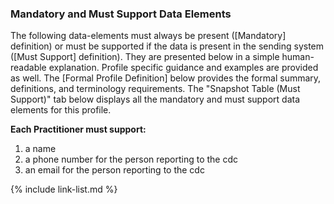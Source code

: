 ### Mandatory and Must Support Data Elements

The following data-elements must always be present ([Mandatory] definition) or must be supported if the data is present in the sending system ([Must Support] definition). They are presented below in a simple human-readable explanation. Profile specific guidance and examples are provided as well.  The [Formal Profile Definition] below provides the  formal summary, definitions, and terminology requirements.  The "Snapshot Table (Must Support)" tab below displays all the mandatory and must support data elements for this profile.


**Each Practitioner must support:**

1. a name
1. a phone number for the person reporting to the cdc
1. an email for the person reporting to the cdc

{% include link-list.md %}